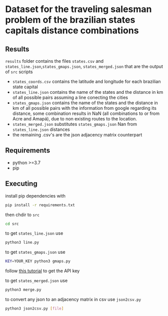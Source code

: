 # Dataset for the traveling salesman problem of the brazilian states capitals distance combinations


## Results
`results` folder contains the files `states.csv` and `states_line.json`,`states_gmaps.json`,
`states_merged.json` that are the output of `src` scripts

* `states_coords.csv` contains the latitude and longitude for each brazilian state capital
* `states_line.json` contains the name of the states and the distance in km of all possible pairs
assuming a line conecting the cities
* `states_gmaps.json` contains the name of the states and the distance in km of all possible pairs
with the information from google regarding its distance, some combination results in NaN
(all combinations to or from Acre and Amapá), due to non existing routes to the location.
* `states_merged.json` substitutes `states_gmaps.json` Nan from `states_line.json` distances
* the remaining .csv's are the json adjacency matrix counterpart

## Requirements
* python >=3.7
* pip

## Executing
install pip dependencies with
```bash
pip install -r requirements.txt
```

then chdir to `src`
```bash
cd src
```

to get `states_line.json` use 
```bash
python3 line.py
```

to get `states_gmaps.json` use
```bash
KEY=YOUR_KEY python3 gmaps.py
```

follow [this tutorial](https://developers.google.com/maps/documentation/distance-matrix/start) to get the API key

to get `states_merged.json` use
```bash
python3 merge.py
```

to convert any json to an adjacency matrix in csv use `json2csv.py`
```bash
python3 json2csv.py [file]
```
